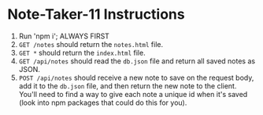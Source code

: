 # Note-Taker-11 Instructions

1. Run 'npm i'; ALWAYS FIRST
2. `GET /notes` should return the `notes.html` file. 
3. `GET *` should return the `index.html` file.
4. `GET /api/notes` should read the `db.json` file and return all saved notes as JSON.
5. `POST /api/notes` should receive a new note to save on the request body, add it to the `db.json` file, and then return the new note to the client. You'll need to find a way to give each note a unique id when it's saved (look into npm packages that could do this for you).